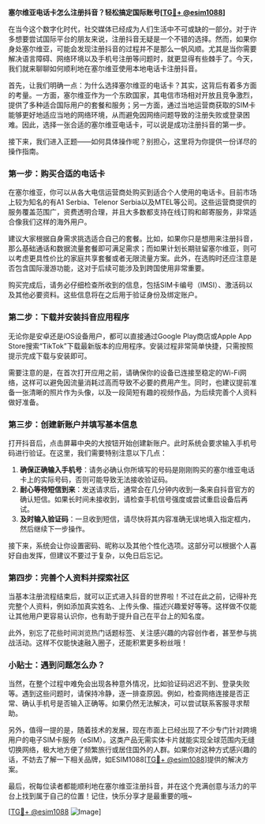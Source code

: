 **塞尔维亚电话卡怎么注册抖音？轻松搞定国际账号[[TG💪+ @esim1088](https://t.me/s/esim1088)]**

在当今这个数字化时代，社交媒体已经成为人们生活中不可或缺的一部分。对于许多想要尝试国际平台的朋友来说，注册抖音无疑是一个不错的选择。然而，如果你身处塞尔维亚，可能会发现注册抖音的过程并不是那么一帆风顺。尤其是当你需要解决语言障碍、网络环境以及手机号注册等问题时，就更显得有些棘手了。今天，我们就来聊聊如何顺利地在塞尔维亚使用本地电话卡注册抖音。

首先，让我们明确一点：为什么选择塞尔维亚的电话卡？其实，这背后有着多方面的考量。一方面，塞尔维亚作为一个东欧国家，其电信市场相对开放且竞争激烈，提供了多种适合国际用户的套餐和服务；另一方面，通过当地运营商获取的SIM卡能够更好地适应当地的网络环境，从而避免因网络问题导致的注册失败或登录困难。因此，选择一张合适的塞尔维亚电话卡，可以说是成功注册抖音的第一步。

接下来，我们进入正题——如何具体操作呢？别担心，这里将为你提供一份详尽的操作指南。

### 第一步：购买合适的电话卡

在塞尔维亚，你可以从各大电信运营商处购买到适合个人使用的电话卡。目前市场上较为知名的有A1 Serbia、Telenor Serbia以及MTEL等公司。这些运营商提供的服务覆盖范围广，资费透明合理，并且大多数都支持在线订购和邮寄服务，非常适合像我们这样的海外用户。

建议大家根据自身需求挑选适合自己的套餐。比如，如果你只是想用来注册抖音，那么基础通话和数据流量套餐即可满足需求；而如果计划长期驻留塞尔维亚，则可以考虑更具性价比的家庭共享套餐或者无限流量方案。此外，在选购时还应注意是否包含国际漫游功能，这对于后续可能涉及到跨国使用非常重要。

购买完成后，请务必仔细检查所收到的信息，包括SIM卡编号（IMSI）、激活码以及其他必要资料。这些信息将在之后用于验证身份及绑定账户。

### 第二步：下载并安装抖音应用程序

无论你是安卓还是iOS设备用户，都可以直接通过Google Play商店或Apple App Store搜索“TikTok”下载最新版本的应用程序。安装过程非常简单快捷，只需按照提示完成下载与安装即可。

需要注意的是，在首次打开应用之前，请确保你的设备已连接至稳定的Wi-Fi网络，这样可以避免因流量消耗过高而导致不必要的费用产生。同时，也建议提前准备一张清晰的照片作为头像，以及一段简短有趣的视频作品，为后续完善个人资料做好准备。

### 第三步：创建新账户并填写基本信息

打开抖音后，点击屏幕中央的大按钮开始创建新账户。此时系统会要求输入手机号码进行验证。在这里，我们需要特别注意以下几点：

1. **确保正确输入手机号**：请务必确认你所填写的号码是刚刚购买的塞尔维亚电话卡上的实际号码，否则可能导致无法接收验证码。
2. **耐心等待短信到来**：发送请求后，通常会在几分钟内收到一条来自抖音官方的确认短信。如果长时间未接收到，请检查手机信号强度或尝试重启设备后再试。
3. **及时输入验证码**：一旦收到短信，请尽快将其内容准确无误地填入指定框内，然后继续下一步操作。

接下来，系统会让你设置密码、昵称以及其他个性化选项。这部分可以根据个人喜好自由发挥，但建议不要过于复杂，以免日后忘记。

### 第四步：完善个人资料并探索社区

当基本注册流程结束后，就可以正式进入抖音的世界啦！不过在此之前，记得补充完整个人资料，例如添加真实姓名、上传头像、描述兴趣爱好等等。这样做不仅能让其他用户更容易认识你，也有助于提升自己在平台上的知名度。

此外，别忘了花些时间浏览热门话题标签、关注感兴趣的内容创作者，甚至参与挑战活动。这样不仅能快速融入圈子，还能积累更多粉丝哦！

### 小贴士：遇到问题怎么办？

当然，在整个过程中难免会出现各种意外情况，比如验证码迟迟不到、登录失败等。遇到这些问题时，请保持冷静，逐一排查原因。例如，检查网络连接是否正常、确认手机号是否输入正确等。如果仍然无法解决，可以尝试联系客服寻求帮助。

另外，值得一提的是，随着技术的发展，现在市面上已经出现了不少专门针对跨境用户的电子SIM卡服务（eSIM）。这类产品无需实体卡片就能实现全球范围内无缝切换网络，极大地方便了频繁旅行或居住国外的人群。如果你对这种方式感兴趣的话，不妨去了解一下相关品牌，如ESIM1088[[TG💪+ @esim1088](https://t.me/s/esim1088)]提供的解决方案。

最后，祝每位读者都能顺利地在塞尔维亚注册抖音，并在这个充满创意与活力的平台上找到属于自己的位置！记住，快乐分享才是最重要的哦~

[[TG💪+ @esim1088](https://t.me/s/esim1088) ![Image](https://i.postimg.cc/4NQfJmqS/Snipaste-2025-05-13-00-14-12.png)]